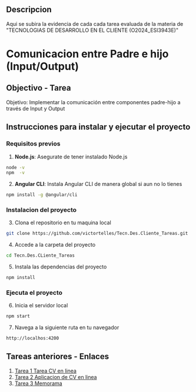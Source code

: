 ## Descripcion
Aqui se subira la evidencia de cada cada tarea evaluada de la materia de "TECNOLOGIAS DE DESARROLLO EN EL CLIENTE (O2024_ESI3943E)"

# Comunicacion entre Padre e hijo (Input/Output)

## Objectivo - Tarea
Objetivo: Implementar la comunicación entre componentes padre-hijo a través de Input y Output

## Instrucciones para instalar y ejecutar el proyecto
### Requisitos previos
1. **Node.js**: Asegurate de tener instalado Node.js
```bash
node -v
npm  -v
```

2. **Angular CLI**: Instala Angular CLI de manera global si aun no lo tienes
```bash
npm install -g @angular/cli
```

### Instalacion del proyecto
3. Clona el repositorio en tu maquina local
```bash
git clone https://github.com/victortelles/Tecn.Des.Cliente_Tareas.git
```

4. Accede a la carpeta del proyecto
```bash
cd Tecn.Des.CLiente_Tareas
```

5. Instala las dependencias del proyecto
```bash
npm install
```

### Ejecuta el proyecto
6. Inicia el servidor local
```bash
npm start
```

7. Navega a la siguiente ruta en tu navegador
```bash
http://localhos:4200
```


## Tareas anteriores - Enlaces
1. [Tarea 1 Tarea CV en linea](https://github.com/victortelles/Tecn.Des.Cliente_Tareas/tree/tarea1)
2. [Tarea 2 Aplicacion de CV en linea](https://github.com/victortelles/Tecn.Des.Cliente_Tareas/tree/tarea2)
3. [Tarea 3 Memorama](https://github.com/victortelles/Tecn.Des.Cliente_Tareas/tree/tarea3)
